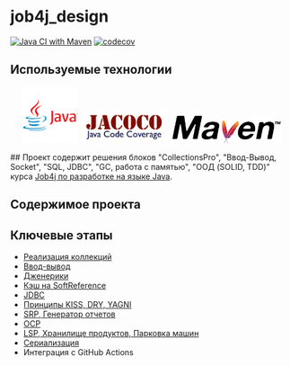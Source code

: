 # job4j_design

[![Java CI with Maven](https://github.com/aswsx/job4j_design/actions/workflows/maven.yml/badge.svg?branch=master)](https://github.com/aswsx/job4j_design/actions/workflows/maven.yml)
[![codecov](https://codecov.io/gh/aswsx/job4j_design/branch/master/graph/badge.svg?token=rIPqeJScWw)](https://codecov.io/gh/aswsx/job4j_design)

## Используемые технологии

<p align="center">
 <img src="Pictures/logo-java.png" height="100">
<img src="Pictures/jacoco.png" height="60">
<img src="Pictures/maven.png" height="50"> 
</p>
## Проект содержит решения блоков "CollectionsPro", "Ввод-Вывод, Socket", "SQL, JDBC", 
"GC, работа с памятью", "ООД (SOLID, TDD)" курса <a href="https://github.com/aswsx/job4j_junior"> Job4j по разработке на языке Java</a>.

<h2>Содержимое проекта</h2>
<ul>

</ul>
<h2>Ключевые этапы</h2>
<ul>
  <li><a href="https://github.com/aswsx/job4j_design/tree/master/src/main/java/ru/job4j/collection">Реализация коллекций </a></li>
  <li><a href="https://github.com/aswsx/job4j_design/tree/master/src/main/java/ru/job4j/io"> Ввод-вывод </a></li>
  <li><a href="https://github.com/aswsx/job4j_design/tree/master/src/main/java/ru/job4j/generics">Дженерики</a></li>
  <li><a href="https://github.com/aswsx/job4j_design/tree/master/src/main/java/ru/job4j/cache">Кэш на SoftReference</a></li>
  <li><a href="https://github.com/aswsx/job4j_design/tree/master/src/main/java/ru/job4j/jdbc">JDBC</a></li>
  <li><a href="https://github.com/aswsx/job4j_design/tree/master/src/main/java/ru/job4j/kiss">Принципы KISS, DRY, YAGNI</a></li> 
  <li><a href="https://github.com/aswsx/job4j_design/tree/master/src/main/java/ru/job4j/srp">SRP, Генератор отчетов</a></li> 
  <li><a href="https://github.com/aswsx/job4j_design/tree/master/src/main/java/ru/job4j/ocp">OCP</a></li> 
  <li><a href="https://github.com/aswsx/job4j_design/tree/master/src/main/java/ru/job4j/lsp">LSP, Хранилище продуктов, Парковка машин</a></li> 
  <li><a href="https://github.com/aswsx/job4j_design/tree/master/src/main/java/ru/job4j/serialization">Сериализация</a></li> 
  <li>Интеграция с GitHub Actions </li>

</ul>

